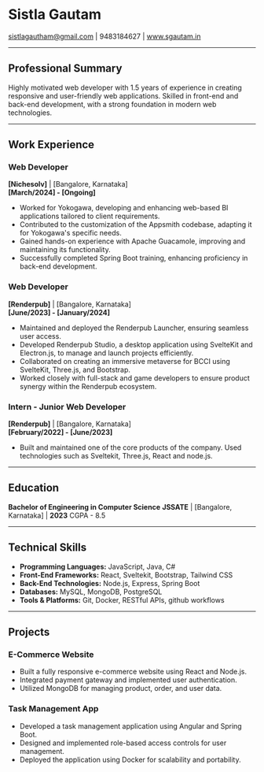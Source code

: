 # Sistla Gautam
sistlagautham@gmail.com | 9483184627 | www.sgautam.in

---
## Professional Summary

Highly motivated web developer with 1.5 years of experience in creating responsive and user-friendly web applications. Skilled in front-end and back-end development, with a strong foundation in modern web technologies.

---
## Work Experience
### Web Developer
**[Nichesolv]** | [Bangalore, Karnataka]  
**[March/2024] - [Ongoing]**
- Worked for Yokogawa, developing and enhancing web-based BI applications tailored to client requirements.
- Contributed to the customization of the Appsmith codebase, adapting it for Yokogawa's specific needs.
- Gained hands-on experience with Apache Guacamole, improving and maintaining its functionality.
- Successfully completed Spring Boot training, enhancing proficiency in back-end development.

### Web Developer
**[Renderpub]** | [Bangalore, Karnataka]  
**[June/2023] - [January/2024]**
- Maintained and deployed the Renderpub Launcher, ensuring seamless user access.
- Developed Renderpub Studio, a desktop application using SvelteKit and Electron.js, to manage and launch projects efficiently.
- Collaborated on creating an immersive metaverse for BCCI using SvelteKit, Three.js, and Bootstrap.
- Worked closely with full-stack and game developers to ensure product synergy within the Renderpub ecosystem.

### Intern - Junior Web Developer
**[Renderpub]** | [Bangalore, Karnataka]  
**[February/2022] - [June/2023]**
- Built and maintained one of the core products of the company. Used technologies such as Sveltekit, Three.js, React and node.js.

---
## Education

**Bachelor of Engineering in Computer Science** 
**JSSATE** | [Bangalore, Karnataka] | **2023**
CGPA - 8.5

---
## Technical Skills
- **Programming Languages:** JavaScript, Java, C#
- **Front-End Frameworks:** React, Sveltekit, Bootstrap, Tailwind CSS
- **Back-End Technologies:** Node.js, Express, Spring Boot
- **Databases:** MySQL, MongoDB, PostgreSQL
- **Tools & Platforms:** Git, Docker, RESTful APIs, github workflows
---
## Projects

### **E-Commerce Website**
- Built a fully responsive e-commerce website using React and Node.js.
- Integrated payment gateway and implemented user authentication.
- Utilized MongoDB for managing product, order, and user data.
### **Task Management App**
- Developed a task management application using Angular and Spring Boot.
- Designed and implemented role-based access controls for user management.
- Deployed the application using Docker for scalability and portability.